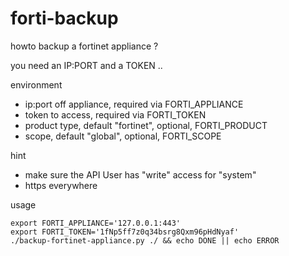 # forti-backup

howto backup a fortinet appliance ?

you need an IP:PORT and a TOKEN ..

environment

  * ip:port off appliance, required via FORTI_APPLIANCE
  * token to access, required via FORTI_TOKEN
  * product type, default "fortinet", optional, FORTI_PRODUCT
  * scope, default "global", optional, FORTI_SCOPE

hint

  * make sure the API User has "write" access for "system"
  * https everywhere

usage

    export FORTI_APPLIANCE='127.0.0.1:443'
    export FORTI_TOKEN='1fNp5ff7z0q34bsrg8Qxm96pHdNyaf'
    ./backup-fortinet-appliance.py ./ && echo DONE || echo ERROR
